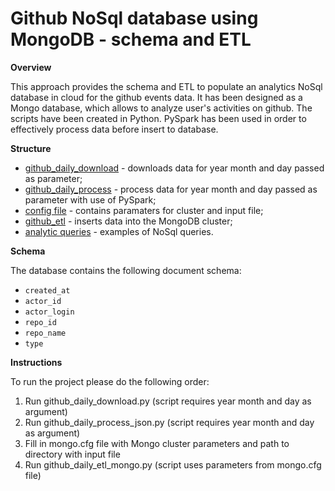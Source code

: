 # Github NoSql database using MongoDB - schema and ETL

**Overview**

This approach provides the schema and ETL to populate an analytics NoSql database in cloud for the github events data.
It has been designed as a Mongo database, which allows to analyze user's activities on github. 
The scripts have been created in Python. PySpark has been used in order to effectively process data before insert to database.

**Structure**

* [github_daily_download](github_daily_download.py) - downloads data for year month and day passed as parameter;
* [github_daily_process](github_daily_process_json.py) - process data for year month and day passed as parameter with use of PySpark;
* [config file](mongo.cfg) - contains paramaters for cluster and input file;
* [github_etl](github_daily_etl_mongo.py) - inserts data into the MongoDB cluster;
* [analytic queries](mongo.ipynb) - examples of NoSql queries.

**Schema**

The database contains the following document schema:
* `created_at` 
* `actor_id`
* `actor_login`
* `repo_id`
* `repo_name`
* `type`
         
**Instructions**

To run the project please do the following order:
1. Run github_daily_download.py (script requires year month and day as argument)
2. Run github_daily_process_json.py (script requires year month and day as argument)
3. Fill in mongo.cfg file with Mongo cluster parameters and path to directory with input file
4. Run github_daily_etl_mongo.py (script uses parameters from mongo.cfg file)

